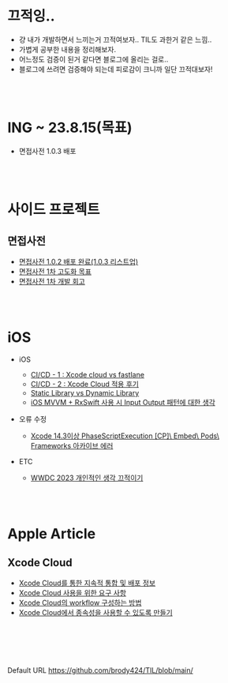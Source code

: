 # 끄적잉..
* 걍 내가 개발하면서 느끼는거 끄적여보자.. TIL도 과한거 같은 느낌..
* 가볍게 공부한 내용을 정리해보자.
* 어느정도 검증이 된거 같다면 블로그에 올리는 걸로..
* 블로그에 쓰려면 검증해야 되는데 피로감이 크니까 일단 끄적대보자!

<br/><br/>

# ING ~ 23.8.15(목표)
- 면접사전 1.0.3 배포

<br/><br/>

# 사이드 프로젝트
## 면접사전
* [면접사전 1.0.2 배포 완료(1.0.3 리스트업)](https://github.com/brody424/TIL/blob/main/ios/sideproject/interview_dictionary_3.md)
* [면접사전 1차 고도화 목표](https://github.com/brody424/TIL/blob/main/ios/sideproject/interview_dictionary_2.md)
* [면접사전 1차 개발 회고](https://github.com/brody424/TIL/blob/main/ios/sideproject/interview_dictionary_1.md)

<br/><br/>

# iOS
* iOS
    * [CI/CD - 1 : Xcode cloud vs fastlane](https://github.com/brody424/TIL/tree/main/ios/cicd_1.md)
    * [CI/CD - 2 : Xcode Cloud 적용 후기](https://github.com/brody424/TIL/tree/main/ios/cicd_2.md)
    * [Static Library vs Dynamic Library](https://github.com/brody424/TIL/tree/main/ios/til/static_library_dynamic_library.md)
    * [iOS MVVM + RxSwift 사용 시  Input Output 패턴에 대한 생각](https://github.com/brody424/TIL/tree/main/ios/til/mvvm_input_output_0.md)

* 오류 수정
    * [Xcode 14.3이상 PhaseScriptExecution [CP]\ Embed\ Pods\ Frameworks 아카이브 에러](https://github.com/brody424/TIL/blob/main/ios/error/xcode_14_3_error.md)

* ETC
    * [WWDC 2023 개인적인 생각 끄적이기](https://github.com/brody424/TIL/blob/main/ios/etc/wwdc_2023_personal_thoughts.md)

<br/><br/>

# Apple Article 

## Xcode Cloud
- [Xcode Cloud를 통한 지속적 통합 및 배포 정보](https://github.com/brody424/TIL/tree/main/ios/documentation/About_continuous_integration_and_delivery_with_Xcode_Cloud.md)
- [Xcode Cloud 사용을 위한 요구 사항](https://github.com/brody424/TIL/tree/main/ios/documentation/Requirements_for_using_Xcode_Cloud.md)
- [Xcode Cloud의 workflow 구성하는 방법](https://github.com/brody424/TIL/tree/main/ios/documentation/Configuring_your_first_Xcode_Cloud_workflow.md)
- [Xcode Cloud에서 종속성을 사용할 수  있도록 만들기](https://github.com/brody424/TIL/tree/main/ios/documentation/Making_dependencies_available_to_Xcode_Cloud.md)



<br/><br/><br/><br/><br/>
Default URL https://github.com/brody424/TIL/blob/main/
